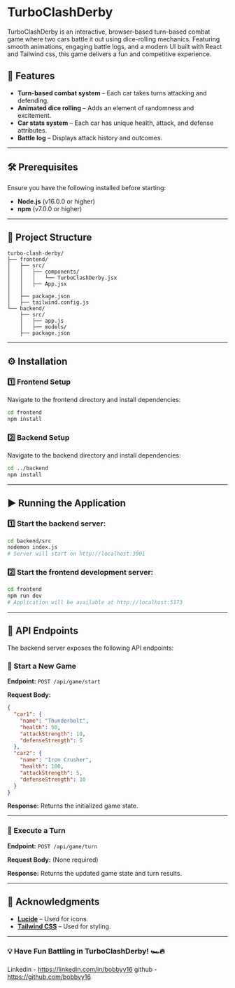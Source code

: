 # TurboClashDerby

TurboClashDerby is an interactive, browser-based turn-based combat game where two cars battle it out using dice-rolling mechanics. Featuring smooth animations, engaging battle logs, and a modern UI built with React and Tailwind css, this game delivers a fun and competitive experience.

## 🚀 Features

- **Turn-based combat system** – Each car takes turns attacking and defending.
- **Animated dice rolling** – Adds an element of randomness and excitement.
- **Car stats system** – Each car has unique health, attack, and defense attributes.
- **Battle log** – Displays attack history and outcomes.

---

## 🛠️ Prerequisites

Ensure you have the following installed before starting:

- **Node.js** (v16.0.0 or higher)
- **npm** (v7.0.0 or higher)

---

## 📂 Project Structure

```
turbo-clash-derby/
├── frontend/
│   ├── src/
│   │   ├── components/
│   │   │   └── TurboClashDerby.jsx
│   │   ├── App.jsx
│   │
│   ├── package.json
│   ├── tailwind.config.js
└── backend/
    ├── src/
    │   ├── app.js
    │   ├── models/
    ├── package.json
```

---

## ⚙️ Installation

### 1️⃣ Frontend Setup

Navigate to the frontend directory and install dependencies:

```bash
cd frontend
npm install
```

### 2️⃣ Backend Setup

Navigate to the backend directory and install dependencies:

```bash
cd ../backend
npm install
```

---

## ▶️ Running the Application

### 1️⃣ Start the backend server:

```bash
cd backend/src
nodemon index.js
# Server will start on http://localhost:3001
```

### 2️⃣ Start the frontend development server:

```bash
cd frontend
npm run dev
# Application will be available at http://localhost:5173
```

---

## 📡 API Endpoints

The backend server exposes the following API endpoints:

### 🔹 Start a New Game

**Endpoint:** `POST /api/game/start`

**Request Body:**

```json
{
  "car1": {
    "name": "Thunderbolt",
    "health": 50,
    "attackStrength": 10,
    "defenseStrength": 5
  },
  "car2": {
    "name": "Iron Crusher",
    "health": 100,
    "attackStrength": 5,
    "defenseStrength": 10
  }
}
```

**Response:** Returns the initialized game state.

---

### 🔹 Execute a Turn

**Endpoint:** `POST /api/game/turn`

**Request Body:** (None required)

**Response:** Returns the updated game state and turn results.

---

## 🙌 Acknowledgments

- **[Lucide](https://lucide.dev/)** – Used for icons.
- **[Tailwind CSS](https://tailwindcss.com/)** – Used for styling.

---

### 💡 Have Fun Battling in TurboClashDerby! 🏎️🔥

Linkedin - https://linkedin.com/in/bobbyy16
github - https://github.com/bobbyy16
